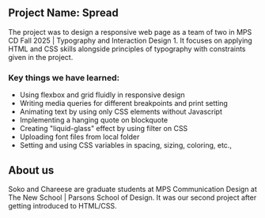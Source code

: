 <h2>Project Name: Spread</h2>
<p>
  The project was to design a responsive web page as a team of two in MPS CD Fall 2025 | Typography and Interaction Design 1. 
  It focuses on applying HTML and CSS skills alongside principles of typography with constraints given in the project.
</p>

<h3>Key things we have learned:</h3>
<ul>
  <li>Using flexbox and grid fluidly in responsive design</li>
  <li>Writing media queries for different breakpoints and print setting</li>
  <li>Animating text by using only CSS elements without Javascript</li>
  <li>Implementing a hanging quote on blockquote</li>
  <li>Creating "liquid-glass" effect by using filter on CSS</li>
  <li>Uploading font files from local folder</li>
  <li>Setting and using CSS variables in spacing, sizing, coloring, etc.,</li>
</ul>

<h2>About us</h2>
<p>
  Soko and Chareese are graduate students at MPS Communication Design at The New School | Parsons School of Design. It was our second project after getting introduced to HTML/CSS.
</p>
